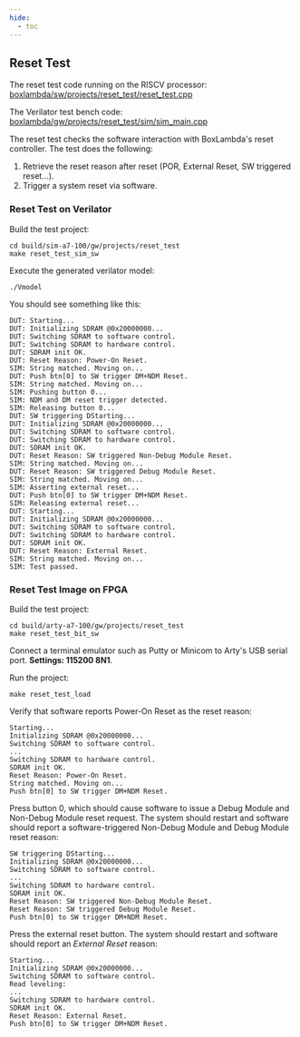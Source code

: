 ```yaml
---
hide:
  - toc
---
```


## Reset Test

The reset test code running on the RISCV processor: [boxlambda/sw/projects/reset_test/reset_test.cpp](https://github.com/epsilon537/boxlambda/blob/master/sw/projects/reset_test/reset_test.cpp)

The Verilator test bench code: [boxlambda/gw/projects/reset_test/sim/sim_main.cpp](https://github.com/epsilon537/boxlambda/blob/master/gw/projects/reset_test/sim/sim_main.cpp)

The reset test checks the software interaction with BoxLambda's reset controller. The test does the following:

1. Retrieve the reset reason after reset (POR, External Reset, SW triggered reset...).
2. Trigger a system reset via software.

### Reset Test on Verilator

Build the test project:
```
cd build/sim-a7-100/gw/projects/reset_test
make reset_test_sim_sw
```
Execute the generated verilator model:
```
./Vmodel
```
You should see something like this:

```
DUT: Starting...
DUT: Initializing SDRAM @0x20000000...
DUT: Switching SDRAM to software control.
DUT: Switching SDRAM to hardware control.
DUT: SDRAM init OK.
DUT: Reset Reason: Power-On Reset.
SIM: String matched. Moving on...
DUT: Push btn[0] to SW trigger DM+NDM Reset.
SIM: String matched. Moving on...
SIM: Pushing button 0...
SIM: NDM and DM reset trigger detected.
SIM: Releasing button 0...
DUT: SW triggering DStarting...
DUT: Initializing SDRAM @0x20000000...
DUT: Switching SDRAM to software control.
DUT: Switching SDRAM to hardware control.
DUT: SDRAM init OK.
DUT: Reset Reason: SW triggered Non-Debug Module Reset.
SIM: String matched. Moving on...
DUT: Reset Reason: SW triggered Debug Module Reset.
SIM: String matched. Moving on...
SIM: Asserting external reset...
DUT: Push btn[0] to SW trigger DM+NDM Reset.
SIM: Releasing external reset...
DUT: Starting...
DUT: Initializing SDRAM @0x20000000...
DUT: Switching SDRAM to software control.
DUT: Switching SDRAM to hardware control.
DUT: SDRAM init OK.
DUT: Reset Reason: External Reset.
SIM: String matched. Moving on...
SIM: Test passed.
```

### Reset Test Image on FPGA

Build the test project:
```
cd build/arty-a7-100/gw/projects/reset_test
make reset_test_bit_sw
```
Connect a terminal emulator such as Putty or Minicom to Arty's USB serial port. **Settings: 115200 8N1**.

Run the project:
```
make reset_test_load
```
Verify that software reports Power-On Reset as the reset reason:
```
Starting...
Initializing SDRAM @0x20000000...
Switching SDRAM to software control.
...
Switching SDRAM to hardware control.
SDRAM init OK.
Reset Reason: Power-On Reset.
String matched. Moving on...
Push btn[0] to SW trigger DM+NDM Reset.
```
Press button 0, which should cause software to issue a Debug Module and Non-Debug Module reset request.
The system should restart and software should report a software-triggered Non-Debug Module and Debug
Module reset reason:
```
SW triggering DStarting...
Initializing SDRAM @0x20000000...
Switching SDRAM to software control.
...
Switching SDRAM to hardware control.
SDRAM init OK.
Reset Reason: SW triggered Non-Debug Module Reset.
Reset Reason: SW triggered Debug Module Reset.
Push btn[0] to SW trigger DM+NDM Reset.
```
Press the external reset button. The system should restart and software should report an *External Reset*
reason:
```
Starting...
Initializing SDRAM @0x20000000...
Switching SDRAM to software control.
Read leveling:
...
Switching SDRAM to hardware control.
SDRAM init OK.
Reset Reason: External Reset.
Push btn[0] to SW trigger DM+NDM Reset.
```

